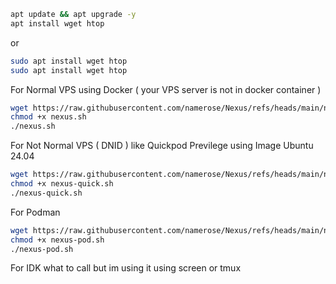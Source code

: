 ```bash
apt update && apt upgrade -y
apt install wget htop
```
or
```bash
sudo apt install wget htop
sudo apt install wget htop
```

For Normal VPS using Docker ( your VPS server is not in docker container )
```bash
wget https://raw.githubusercontent.com/namerose/Nexus/refs/heads/main/nexus.sh
chmod +x nexus.sh
./nexus.sh
```

For Not Normal VPS ( DNID ) like Quickpod Previlege using Image Ubuntu 24.04
```bash
wget https://raw.githubusercontent.com/namerose/Nexus/refs/heads/main/nexus-quick.sh
chmod +x nexus-quick.sh
./nexus-quick.sh
```

For Podman
```bash
wget https://raw.githubusercontent.com/namerose/Nexus/refs/heads/main/nexus-pod.sh
chmod +x nexus-pod.sh
./nexus-pod.sh
```

For IDK what to call but im using it using screen or tmux
